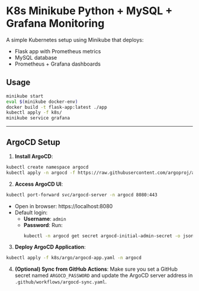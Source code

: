 # K8s Minikube Python + MySQL + Grafana Monitoring

A simple Kubernetes setup using Minikube that deploys:
- Flask app with Prometheus metrics
- MySQL database
- Prometheus + Grafana dashboards

## Usage

```bash
minikube start
eval $(minikube docker-env)
docker build -t flask-app:latest ./app
kubectl apply -f k8s/
minikube service grafana
```


---

## ArgoCD Setup

1. **Install ArgoCD**:
```bash
kubectl create namespace argocd
kubectl apply -n argocd -f https://raw.githubusercontent.com/argoproj/argo-cd/stable/manifests/install.yaml
```

2. **Access ArgoCD UI**:
```bash
kubectl port-forward svc/argocd-server -n argocd 8080:443
```
- Open in browser: https://localhost:8080
- Default login:
  - **Username**: `admin`
  - **Password**: Run:
    ```bash
    kubectl -n argocd get secret argocd-initial-admin-secret -o jsonpath="{.data.password}" | base64 -d
    ```

3. **Deploy ArgoCD Application**:
```bash
kubectl apply -f k8s/argo/argocd-app.yaml -n argocd
```

4. **(Optional) Sync from GitHub Actions**:
Make sure you set a GitHub secret named `ARGOCD_PASSWORD` and update the ArgoCD server address in `.github/workflows/argocd-sync.yaml`.